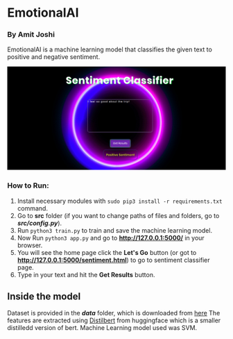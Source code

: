 # EmotionalAI
### By Amit Joshi

EmotionalAI is a machine learning model that classifies the given text to positive and negative sentiment.

<img src="src/static/img/sentiment.png?raw=true" width="1000">

### How to Run:
1. Install necessary modules with `sudo pip3 install -r requirements.txt` command.
2. Go to __src__ folder (if you want to change paths of files and folders, go to _**src/config.py**_).
3. Run `python3 train.py` to train and save the machine learning model.
4. Now Run `python3 app.py` and go to **http://127.0.0.1:5000/** in your browser.
5. You will see the home page click the __Let's Go__ button (or got to __http://127.0.0.1:5000/sentiment.html__) to go to sentiment classifier page.
6. Type in your text and hit the __Get Results__ button.

## Inside the model
Dataset is provided in the __*data*__ folder, which is downloaded from [here](https://github.com/clairett/pytorch-sentiment-classification/raw/master/data/SST2/train.tsv)
The features are extracted using [Distilbert](https://huggingface.co/transformers/model_doc/distilbert.html) from huggingface which is a smaller distilledd version of bert.
Machine Learning model used was SVM.
